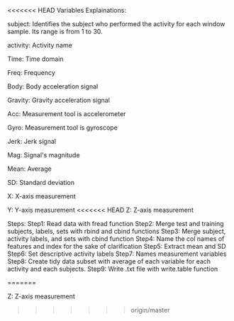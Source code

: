 <<<<<<< HEAD
Variables Explainations:

subject: Identifies the subject who performed the activity for each window sample. Its range is from 1 to 30.

activity: Activity name

Time: Time domain

Freq: Frequency

Body: Body acceleration signal

Gravity: Gravity acceleration signal

Acc: Measurement tool is accelerometer

Gyro: Measurement tool is gyroscope

Jerk: Jerk signal

Mag: Signal's magnitude

Mean: Average

SD: Standard deviation

X: X-axis measurement

Y: Y-axis measurement
<<<<<<< HEAD
Z: Z-axis measurement

Steps:
Step1: Read data with fread function
Step2: Merge test and training subjects, labels, sets with rbind and cbind functions 
Step3: Merge subject, activity labels, and sets with cbind function
Step4: Name the col names of features and index for the sake of clarification 
Step5: Extract  mean and SD
Step6: Set descriptive activity labels
Step7: Names measurement variables
Step8: Create tidy data subset with average of each variable for each activity and each subjects.
Step9: Write .txt file with write.table function


=======

Z: Z-axis measurement
>>>>>>> origin/master
